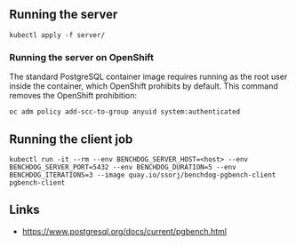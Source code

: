 ## Running the server

    kubectl apply -f server/

### Running the server on OpenShift

The standard PostgreSQL container image requires running as the root
user inside the container, which OpenShift prohibits by default.  This
command removes the OpenShift prohibition:

    oc adm policy add-scc-to-group anyuid system:authenticated

## Running the client job

    kubectl run -it --rm --env BENCHDOG_SERVER_HOST=<host> --env BENCHDOG_SERVER_PORT=5432 --env BENCHDOG_DURATION=5 --env BENCHDOG_ITERATIONS=3 --image quay.io/ssorj/benchdog-pgbench-client pgbench-client

## Links

- https://www.postgresql.org/docs/current/pgbench.html

